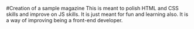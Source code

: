 #Creation of a sample magazine 
This is meant to polish HTML and CSS skills and improve on JS skills.
It is just meant for fun and learning also.
It is a way of improving being a front-end developer.
